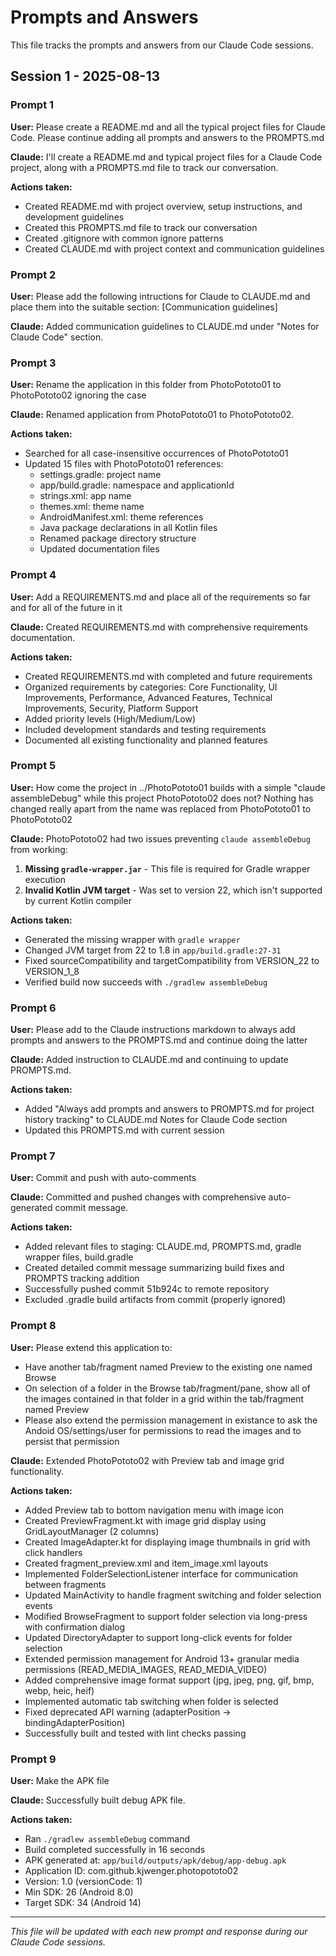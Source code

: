 # Prompts and Answers

This file tracks the prompts and answers from our Claude Code sessions.

## Session 1 - 2025-08-13

### Prompt 1
**User:** Please create a README.md and all the typical project files for Claude Code. Please continue adding all prompts and answers to the PROMPTS.md

**Claude:** I'll create a README.md and typical project files for a Claude Code project, along with a PROMPTS.md file to track our conversation.

**Actions taken:**
- Created README.md with project overview, setup instructions, and development guidelines
- Created this PROMPTS.md file to track our conversation
- Created .gitignore with common ignore patterns
- Created CLAUDE.md with project context and communication guidelines

### Prompt 2
**User:** Please add the following intructions for Claude to CLAUDE.md and place them into the suitable section: [Communication guidelines]

**Claude:** Added communication guidelines to CLAUDE.md under "Notes for Claude Code" section.

### Prompt 3
**User:** Rename the application in this folder from PhotoPototo01 to PhotoPototo02 ignoring the case

**Claude:** Renamed application from PhotoPototo01 to PhotoPototo02.

**Actions taken:**
- Searched for all case-insensitive occurrences of PhotoPototo01
- Updated 15 files with PhotoPototo01 references:
  - settings.gradle: project name
  - app/build.gradle: namespace and applicationId
  - strings.xml: app name
  - themes.xml: theme name  
  - AndroidManifest.xml: theme references
  - Java package declarations in all Kotlin files
  - Renamed package directory structure
  - Updated documentation files

### Prompt 4
**User:** Add a REQUIREMENTS.md and place all of the requirements so far and for all of the future in it

**Claude:** Created REQUIREMENTS.md with comprehensive requirements documentation.

**Actions taken:**
- Created REQUIREMENTS.md with completed and future requirements
- Organized requirements by categories: Core Functionality, UI Improvements, Performance, Advanced Features, Technical Improvements, Security, Platform Support
- Added priority levels (High/Medium/Low)
- Included development standards and testing requirements
- Documented all existing functionality and planned features

### Prompt 5
**User:** How come the project in ../PhotoPototo01 builds with a simple "claude assembleDebug" while this project PhotoPototo02 does not? Nothing has changed really apart from the name was replaced from PhotoPototo01 to PhotoPototo02

**Claude:** PhotoPototo02 had two issues preventing `claude assembleDebug` from working:

1. **Missing `gradle-wrapper.jar`** - This file is required for Gradle wrapper execution
2. **Invalid Kotlin JVM target** - Was set to version 22, which isn't supported by current Kotlin compiler

**Actions taken:**
- Generated the missing wrapper with `gradle wrapper`
- Changed JVM target from 22 to 1.8 in `app/build.gradle:27-31`
- Fixed sourceCompatibility and targetCompatibility from VERSION_22 to VERSION_1_8
- Verified build now succeeds with `./gradlew assembleDebug`

### Prompt 6
**User:** Please add to the Claude instructions markdown to always add prompts and answers to the PROMPTS.md and continue doing the latter

**Claude:** Added instruction to CLAUDE.md and continuing to update PROMPTS.md.

**Actions taken:**
- Added "Always add prompts and answers to PROMPTS.md for project history tracking" to CLAUDE.md Notes for Claude Code section
- Updated this PROMPTS.md with current session

### Prompt 7
**User:** Commit and push with auto-comments

**Claude:** Committed and pushed changes with comprehensive auto-generated commit message.

**Actions taken:**
- Added relevant files to staging: CLAUDE.md, PROMPTS.md, gradle wrapper files, build.gradle
- Created detailed commit message summarizing build fixes and PROMPTS tracking addition
- Successfully pushed commit 51b924c to remote repository
- Excluded .gradle build artifacts from commit (properly ignored)

### Prompt 8
**User:** Please extend this application to:

- Have another tab/fragment named Preview to the existing one named Browse
- On selection of a folder in the Browse tab/fragment/pane, show all of the images contained in that folder in a grid within the tab/fragment named Preview
- Please also extend the permission management in existance to ask the Andoid OS/settings/user for permissions to read the images and to persist that permission

**Claude:** Extended PhotoPototo02 with Preview tab and image grid functionality.

**Actions taken:**
- Added Preview tab to bottom navigation menu with image icon
- Created PreviewFragment.kt with image grid display using GridLayoutManager (2 columns)
- Created ImageAdapter.kt for displaying image thumbnails in grid with click handlers
- Created fragment_preview.xml and item_image.xml layouts
- Implemented FolderSelectionListener interface for communication between fragments
- Updated MainActivity to handle fragment switching and folder selection events
- Modified BrowseFragment to support folder selection via long-press with confirmation dialog
- Updated DirectoryAdapter to support long-click events for folder selection
- Extended permission management for Android 13+ granular media permissions (READ_MEDIA_IMAGES, READ_MEDIA_VIDEO)
- Added comprehensive image format support (jpg, jpeg, png, gif, bmp, webp, heic, heif)
- Implemented automatic tab switching when folder is selected
- Fixed deprecated API warning (adapterPosition → bindingAdapterPosition)
- Successfully built and tested with lint checks passing

### Prompt 9
**User:** Make the APK file

**Claude:** Successfully built debug APK file.

**Actions taken:**
- Ran `./gradlew assembleDebug` command
- Build completed successfully in 16 seconds
- APK generated at: `app/build/outputs/apk/debug/app-debug.apk`
- Application ID: com.github.kjwenger.photopototo02
- Version: 1.0 (versionCode: 1)
- Min SDK: 26 (Android 8.0)
- Target SDK: 34 (Android 14)

---

*This file will be updated with each new prompt and response during our Claude Code sessions.*